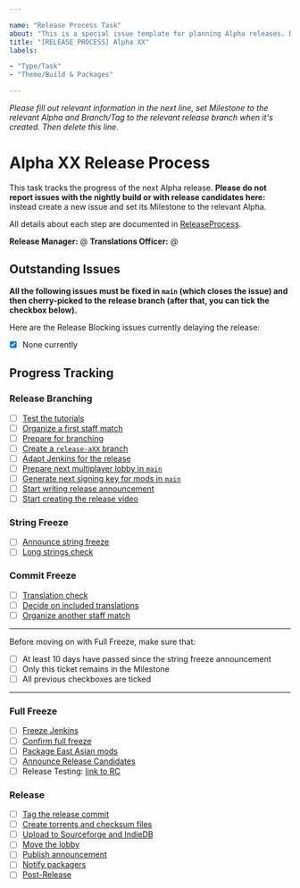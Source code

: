 ```yaml
---

name: "Release Process Task"
about: "This is a special issue template for planning Alpha releases. DO NOT USE it for normal issue reports."
title: "[RELEASE PROCESS] Alpha XX"
labels:

- "Type/Task"
- "Theme/Build & Packages"

---
```


*Please fill out relevant information in the next line, set Milestone to the relevant Alpha and Branch/Tag to the relevant release branch when it's created. Then delete this line.*

# Alpha XX Release Process

This task tracks the progress of the next Alpha release. **Please do not report issues with the nightly build or with release candidates here:** instead create a new issue and set its Milestone to the relevant Alpha.

All details about each step are documented in [ReleaseProcess](wiki/ReleaseProcess).

**Release Manager:** @
**Translations Officer:** @

## Outstanding Issues

**All the following issues must be fixed in `main` (which closes the issue) and then cherry-picked to the release branch (after that, you can tick the checkbox below).**

Here are the Release Blocking issues currently delaying the release:
- [x] None currently

## Progress Tracking

### Release Branching

- [ ] [Test the tutorials](wiki/ReleaseProcess#test-the-tutorials)
- [ ] [Organize a first staff match](wiki/ReleaseProcess#organize-a-first-staff-match)
- [ ] [Prepare for branching](wiki/ReleaseProcess#prepare-for-branching)
- [ ] [Create a `release-aXX` branch](wiki/ReleaseProcess#create-a-release-axx-branch)
- [ ] [Adapt Jenkins for the release](wiki/ReleaseProcess#adapt-jenkins-for-the-release)
- [ ] [Prepare next multiplayer lobby in `main`](wiki/ReleaseProcess#prepare-next-multiplayer-lobby-in-main)
- [ ] [Generate next signing key for mods in `main`](wiki/ReleaseProcess#generate-next-signing-key-for-mods-in-main)
- [ ] [Start writing release announcement](wiki/ReleaseProcess#start-writing-release-announcement)
- [ ] [Start creating the release video](wiki/ReleaseProcess#start-creating-the-release-video)

### String Freeze

- [ ] [Announce string freeze](wiki/ReleaseProcess#announce-string-freeze)
- [ ] [Long strings check](wiki/ReleaseProcess#long-strings-check)

### Commit Freeze

- [ ] [Translation check](wiki/ReleaseProcess#translation-check)
- [ ] [Decide on included translations](wiki/ReleaseProcess#decide-on-included-translations)
- [ ] [Organize another staff match](wiki/ReleaseProcess#organize-another-staff-match)

---

Before moving on with Full Freeze, make sure that:
- [ ] At least 10 days have passed since the string freeze announcement
- [ ] Only this ticket remains in the Milestone
- [ ] All previous checkboxes are ticked

---

### Full Freeze

- [ ] [Freeze Jenkins](wiki/ReleaseProcess#freeze-jenkins)
- [ ] [Confirm full freeze](wiki/ReleaseProcess#confirm-full-freeze)
- [ ] [Package East Asian mods](wiki/ReleaseProcess#package-east-asian-mods)
- [ ] [Announce Release Candidates](wiki/ReleaseProcess#announce-release-candidates)
- [ ] Release Testing: [link to RC]( )

### Release

- [ ] [Tag the release commit](wiki/ReleaseProcess#tag-the-release-commit)
- [ ] [Create torrents and checksum files](wiki/ReleaseProcess#create-torrents-and-checksum-files)
- [ ] [Upload to Sourceforge and IndieDB](wiki/ReleaseProcess#upload-to-sourceforge-and-indiedb)
- [ ] [Move the lobby](wiki/ReleaseProcess#move-the-lobby)
- [ ] [Publish announcement](wiki/ReleaseProcess#publish-announcement)
- [ ] [Notify packagers](wiki/ReleaseProcess#notify-packagers)
- [ ] [Post-Release](wiki/ReleaseProcess#post-release)
